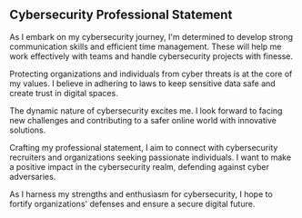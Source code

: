 ## Cybersecurity Professional Statement

As I embark on my cybersecurity journey, I'm determined to develop strong communication skills and efficient time management. These will help me work effectively with teams and handle cybersecurity projects with finesse.

Protecting organizations and individuals from cyber threats is at the core of my values. I believe in adhering to laws to keep sensitive data safe and create trust in digital spaces.

The dynamic nature of cybersecurity excites me. I look forward to facing new challenges and contributing to a safer online world with innovative solutions.

Crafting my professional statement, I aim to connect with cybersecurity recruiters and organizations seeking passionate individuals. I want to make a positive impact in the cybersecurity realm, defending against cyber adversaries.

As I harness my strengths and enthusiasm for cybersecurity, I hope to fortify organizations' defenses and ensure a secure digital future.
